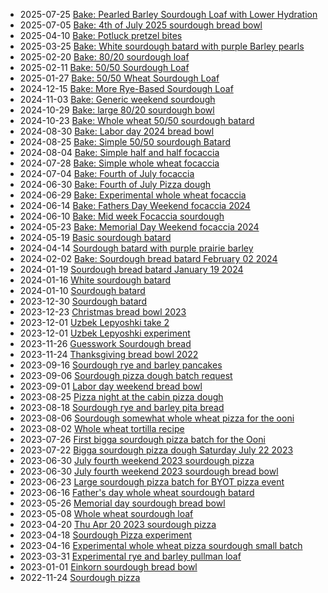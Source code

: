 - 2025-07-25 [Bake: Pearled Barley Sourdough Loaf with Lower Hydration](../1068)
- 2025-07-05 [Bake: 4th of July 2025 sourdough bread bowl](../1038)
- 2025-04-10 [Bake: Potluck pretzel bites](../993)
- 2025-03-25 [Bake: White sourdough batard with purple Barley pearls](../985)
- 2025-02-20 [Bake: 80/20 sourdough loaf](../962)
- 2025-02-11 [Bake: 50/50 Sourdough Loaf](../958)
- 2025-01-27 [Bake: 50/50 Wheat Sourdough Loaf](../938)
- 2024-12-15 [Bake: More Rye-Based Sourdough Loaf](../910)
- 2024-11-03 [Bake: Generic weekend sourdough](../870)
- 2024-10-29 [Bake: large 80/20 sourdough bowl](../868)
- 2024-10-23 [Bake: Whole wheat 50/50 sourdough batard](../862)
- 2024-08-30 [Bake: Labor day 2024 bread bowl](../827)
- 2024-08-25 [Bake: Simple 50/50 sourdough Batard](../817)
- 2024-08-04 [Bake: Simple half and half focaccia](../792)
- 2024-07-28 [Bake: Simple whole wheat focaccia](../738)
- 2024-07-04 [Bake: Fourth of July focaccia](../640)
- 2024-06-30 [Bake: Fourth of July Pizza dough](../614)
- 2024-06-29 [Bake: Experimental whole wheat focaccia](../608)
- 2024-06-14 [Bake: Fathers Day Weekend focaccia 2024](../591)
- 2024-06-10 [Bake: Mid week Focaccia sourdough](../588)
- 2024-05-23 [Bake: Memorial Day Weekend focaccia 2024](../561)
- 2024-05-19 [Basic sourdough batard](../558)
- 2024-04-14 [Sourdough batard with purple prairie barley](../528)
- 2024-02-02 [Bake: Sourdough bread batard February 02 2024](../482)
- 2024-01-19 [Sourdough bread batard January 19 2024](../478)
- 2024-01-16 [White sourdough batard](../474)
- 2024-01-10 [Sourdough batard](../462)
- 2023-12-30 [Sourdough batard](../457)
- 2023-12-23 [Christmas bread bowl 2023](../450)
- 2023-12-01 [Uzbek Lepyoshki take 2](../441)
- 2023-12-01 [Uzbek Lepyoshki experiment](../431)
- 2023-11-26 [Guesswork Sourdough bread](../428)
- 2023-11-24 [Thanksgiving bread bowl 2022](../305)
- 2023-09-16 [Sourdough rye and barley pancakes](../328)
- 2023-09-06 [Sourdough pizza dough batch request](../317)
- 2023-09-01 [Labor day weekend bread bowl](../293)
- 2023-08-25 [Pizza night at the cabin pizza dough](../295)
- 2023-08-18 [Sourdough rye and barley pita bread](../331)
- 2023-08-06 [Sourdough somewhat whole wheat pizza for the ooni](../294)
- 2023-08-02 [Whole wheat tortilla recipe](../296)
- 2023-07-26 [First bigga sourdough pizza batch for the Ooni](../297)
- 2023-07-22 [Bigga sourdough pizza dough Saturday July 22 2023](../298)
- 2023-06-30 [July fourth weekend 2023 sourdough pizza](../301)
- 2023-06-30 [July fourth weekend 2023 sourdough bread bowl](../299)
- 2023-06-23 [Large sourdough pizza batch for BYOT pizza event](../302)
- 2023-06-16 [Father's day whole wheat sourdough batard](../306)
- 2023-05-26 [Memorial day sourdough bread bowl](../304)
- 2023-05-08 [Whole wheat sourdough loaf](../307)
- 2023-04-20 [Thu Apr 20 2023 sourdough pizza](../303)
- 2023-04-18 [Sourdough Pizza experiment](../309)
- 2023-04-16 [Experimental whole wheat pizza sourdough small batch](../308)
- 2023-03-31 [Experimental rye and barley pullman loaf](../310)
- 2023-01-01 [Einkorn sourdough bread bowl](../311)
- 2022-11-24 [Sourdough pizza](../312)

